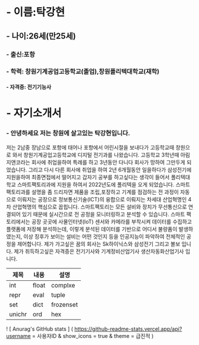 # - 이름:탁강현
## - 나이:26세(만25세)
### - 출신:포항
### - 학력: 창원기계공업고등학교(졸업),창원폴리텍대학교(재학)
#### - 자격증: 전기기능사
# - 자기소개서
### - 안녕하세요 저는 창원에 살고있는 탁강현입니다. 
 저는 2남중 장남으로 포항에 태어나 포항에서 어린시절을 보내다가 고등학교때 창원으로 와서
 창원기계공업고등학교에 디지털 전기과를 나왔습니다. 고등학교 3학년때 아림지앤코라는 회사에 취업을하여
 특례를 하고 3년동안 다니다 회사가 망하여 그만두게 되었습니다. 그리고 다시 다른 회사에 취업을 하여 2년 6개월동안 일을하다가
 삼성전기에 지원을하여 최종면접에서 떨어지고 갑자기 공부를 하고싶다는 생각이 들어서 폴리텍대학교 스마트팩토리과에 지원을 하여서
 2022년도에 폴리텍을 오게 되었습니다. 스마트팩토리과를 설명을 좀 드리자면 제품을 조립,포장하고 기계를 점검하는 전 과정이 자동으로
 이뤄지는 공장으로 정보통신기술(ICT)의 융합으로 이뤄지는 차세대 산업혁명인 4차 산업혁명의 핵심으로 꼽힙니다. 
 스마트팩토리는 모든 설비와 장치가 무선통신으로 연결되어 있기 때문에 실시간으로 전 공정을 모니터링하고 분석할 수 있습니다.
 스마트 팩토리에서는 공장 곳곳에 사물인터넷(IoT) 센서와 카메라를 부착시켜 데이터를 수집하고 플랫폼에 저장해 분석하는데,
 이렇게 분석된 데이터를 기반으로 어디서 불량품이 발생하였는지, 이상 징후가 보이는 설비는 어떤 것인지 등을 인공지능이 파악하여 전체적인 공정을 제어합니다.
 제가 가고싶은 꿈의 회사는 Sk하이닉스와 삼성전기 그리고 볼보 입니다. 제가 취득하고싶은 자격증은 전기기사와 기계정비산업기사 생산자동화산업기사 입니다.


|제목|내용|설명|
|------|---|---|
|int|float|complxe|str|
|repr|eval|tuple|list|
|set|dict|frozenset|chr|
|unichr|ord|hex|oct|


! [ Anurag's GitHub stats ] ( https://github-readme-stats.vercel.app/api?username = 사용자ID & show_icons = true & theme = 급진적 )


<!---
Jiiihuv/Jiiihuv is a ✨ special ✨ repository because its `README.md` (this file) appears on your GitHub profile.
You can click the Preview link to take a look at your changes.
--->
